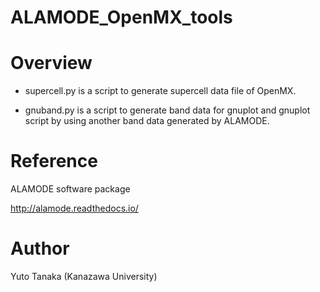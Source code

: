 
ALAMODE_OpenMX_tools
====

# Overview

* supercell.py is a script to generate supercell data file of OpenMX.

* gnuband.py is a script to generate band data for gnuplot and gnuplot script by using another band data generated by ALAMODE.


# Reference
ALAMODE software package

http://alamode.readthedocs.io/

# Author
Yuto Tanaka (Kanazawa University)


